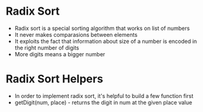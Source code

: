 # Radix Sort

- Radix sort is a special sorting algorithm that works on list of numbers
- It never makes comparasions between elements
- It exploits the fact that information about size of a number is encoded in the right number of digits
- More digits means a bigger number

# Radix Sort Helpers

- In order to implement radix sort, it's helpful to build a few function first
- getDigit(num, place) - returns the digit in num at the given place value
